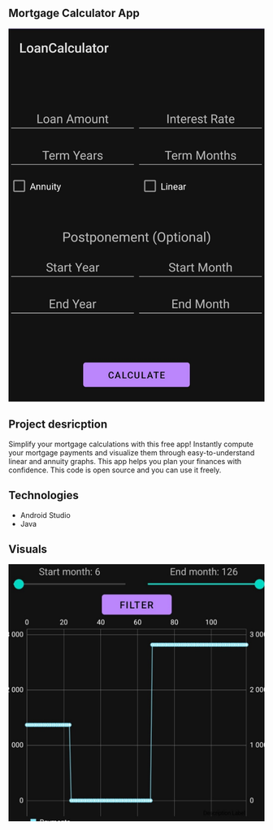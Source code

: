 ## Mortgage Calculator App

![](Screenshot_20240530_195114_LoanCalculator.jpg)

## Project desricption
Simplify your mortgage calculations with this free app! Instantly compute your mortgage payments and visualize them through easy-to-understand linear and annuity graphs. This app helps you plan your finances with confidence. This code is open source and you can use it freely.

## Technologies
* Android Studio
* Java

## Visuals
![](graph.jpg)

